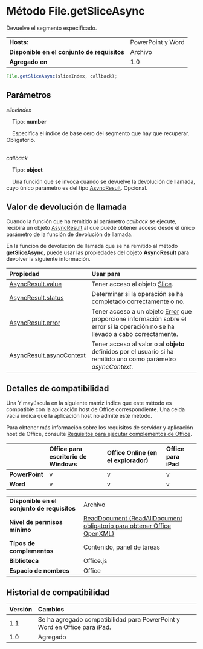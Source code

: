 
# <a name="file.getsliceasync-method"></a>Método File.getSliceAsync
Devuelve el segmento especificado.

|||
|:-----|:-----|
|**Hosts:**|PowerPoint y Word|
|**Disponible en el [conjunto de requisitos](../../docs/overview/specify-office-hosts-and-api-requirements.md)**|Archivo|
|**Agregado en**|1.0|

```js
File.getSliceAsync(sliceIndex, callback);
```


## <a name="parameters"></a>Parámetros


_sliceIndex_ <br/>
&nbsp;&nbsp;&nbsp;&nbsp;Tipo: **number**<br/>
&nbsp;&nbsp;&nbsp;&nbsp;Especifica el índice de base cero del segmento que hay que recuperar. Obligatorio.<br/><br/>
    
_callback_ <br/>
&nbsp;&nbsp;&nbsp;&nbsp;Tipo: **object**<br/>
&nbsp;&nbsp;&nbsp;&nbsp;Una función que se invoca cuando se devuelve la devolución de llamada, cuyo único parámetro es del tipo [AsyncResult](../../reference/shared/asyncresult.md). Opcional.
    

## <a name="callback-value"></a>Valor de devolución de llamada

Cuando la función que ha remitido al parámetro _callback_ se ejecute, recibirá un objeto [AsyncResult](../../reference/shared/asyncresult.md) al que puede obtener acceso desde el único parámetro de la función de devolución de llamada.

En la función de devolución de llamada que se ha remitido al método **getSliceAsync**, puede usar las propiedades del objeto **AsyncResult** para devolver la siguiente información.



|**Propiedad**|**Usar para**|
|:-----|:-----|
|[AsyncResult.value](../../reference/shared/asyncresult.value.md)|Tener acceso al objeto [Slice](../../reference/shared/slice.md).|
|[AsyncResult.status](../../reference/shared/asyncresult.status.md)|Determinar si la operación se ha completado correctamente o no.|
|[AsyncResult.error](../../reference/shared/asyncresult.error.md)|Tener acceso a un objeto [Error](../../reference/shared/error.md) que proporcione información sobre el error si la operación no se ha llevado a cabo correctamente.|
|[AsyncResult.asyncContext](../../reference/shared/asyncresult.asynccontext.md)|Tener acceso al valor o al **objeto** definidos por el usuario si ha remitido uno como parámetro _asyncContext_.|

## <a name="support-details"></a>Detalles de compatibilidad


Una Y mayúscula en la siguiente matriz indica que este método es compatible con la aplicación host de Office correspondiente. Una celda vacía indica que la aplicación host no admite este método.

Para obtener más información sobre los requisitos de servidor y aplicación host de Office, consulte [Requisitos para ejecutar complementos de Office](../../docs/overview/requirements-for-running-office-add-ins.md).

||**Office para escritorio de Windows**|**Office Online (en el explorador)**|**Office para iPad**|
|:-----|:-----|:-----|:-----|
|**PowerPoint**|v|v|v|
|**Word**|v|v|v|

|||
|:-----|:-----|
|**Disponible en el conjunto de requisitos**|Archivo|
|**Nivel de permisos mínimo**|[ReadDocument (ReadAllDocument obligatorio para obtener Office OpenXML)](../../docs/develop/requesting-permissions-for-api-use-in-content-and-task-pane-add-ins.md)|
|**Tipos de complementos**|Contenido, panel de tareas|
|**Biblioteca**|Office.js|
|**Espacio de nombres**|Office|

## <a name="support-history"></a>Historial de compatibilidad



|**Versión**|**Cambios**|
|:-----|:-----|
|1.1|Se ha agregado compatibilidad para PowerPoint y Word en Office para iPad.|
|1.0|Agregado|
